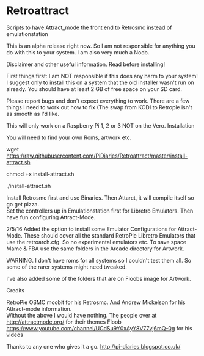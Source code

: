 # Retroattract
Scripts to have Attract_mode the front end to Retrosmc instead of emulationstation


This is an alpha release right now. So I am not responsible for anything you do with this to your system. I am also very much a Noob. 




Disclaimer and other useful information. Read before installing!

First things first: I am NOT responsible if this does any harm to your system! I suggest only to install this on a system that the old installer wasn't run on already. You should have at least 2 GB of free space on your SD card.

Please report bugs and don't expect everything to work.  There are a few things I need to work out how to fix (The swap from KODI to Retropie isn't as smooth as I'd like. 



This will only work on a Raspberry Pi 1, 2 or 3  NOT on the Vero.
Installation

You will need to find your own Roms, artwork etc. 

wget https://raw.githubusercontent.com/PiDiaries/Retroattract/master/install-attract.sh

chmod +x install-attract.sh

./install-attract.sh

 Install Retrosmc first and use Binaries. Then Attarct, it will compile itself so go get pizza.  
 Set the controllers up in Emulationstation first for Libretro Emulators.  Then have fun configuring Attract-Mode. 

2/5/16 
Added the option to install some Emulator Configurations for Attract-Mode.  These should cover all the standard RetroPie Libretro Emulators that use the retroarch.cfg.  So no experimental emulators etc.  To save space Mame & FBA use the same folders in the Arcade directory for Artwork. 




WARNING.  I don't have roms for all systems so I couldn't test them all. So some of the rarer systems might need tweaked. 

I've also added some of the folders that are on Floobs image for Artwork. 

Credits

RetroPie 
OSMC 
mcobit for his Retrosmc. 
And Andrew Mickelson for his Attract-mode information.  
Without the above I would have nothing.
The people over at http://attractmode.org/ for their themes
Floob https://www.youtube.com/channel/UCdSu9Y0xAyY8V77vj6mQ-0g for his videos


Thanks to any one who gives it a go. 
http://pi-diaries.blogspot.co.uk/
